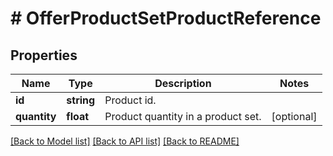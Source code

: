 # # OfferProductSetProductReference

## Properties

Name | Type | Description | Notes
------------ | ------------- | ------------- | -------------
**id** | **string** | Product id. |
**quantity** | **float** | Product quantity in a product set. | [optional]

[[Back to Model list]](../../README.md#models) [[Back to API list]](../../README.md#endpoints) [[Back to README]](../../README.md)
